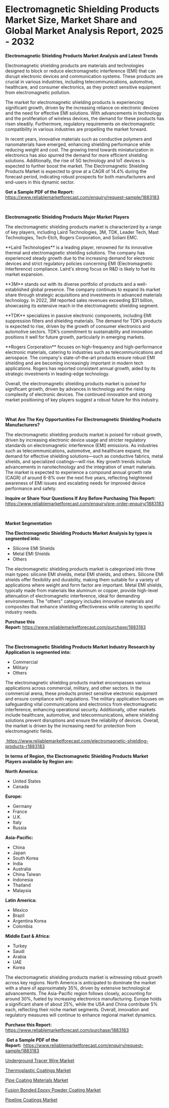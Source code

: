 <p><h1>Electromagnetic Shielding Products Market Size, Market Share and Global Market Analysis Report, 2025 - 2032</h1></p><p><strong>Electromagnetic Shielding Products Market Analysis and Latest Trends</strong></p>
<p><p>Electromagnetic shielding products are materials and technologies designed to block or reduce electromagnetic interference (EMI) that can disrupt electronic devices and communication systems. These products are crucial in various industries, including telecommunications, automotive, healthcare, and consumer electronics, as they protect sensitive equipment from electromagnetic pollution.</p><p>The market for electromagnetic shielding products is experiencing significant growth, driven by the increasing reliance on electronic devices and the need for effective EMI solutions. With advancements in technology and the proliferation of wireless devices, the demand for these products has risen steadily. Furthermore, regulatory requirements on electromagnetic compatibility in various industries are propelling the market forward.</p><p>In recent years, innovative materials such as conductive polymers and nanomaterials have emerged, enhancing shielding performance while reducing weight and cost. The growing trend towards miniaturization in electronics has also spurred the demand for more efficient shielding solutions. Additionally, the rise of 5G technology and IoT devices is expected to further boost the market. The Electromagnetic Shielding Products Market is expected to grow at a CAGR of 14.4% during the forecast period, indicating robust prospects for both manufacturers and end-users in this dynamic sector.</p></p>
<p><strong>Get a Sample PDF of the Report:&nbsp;</strong> <a href="https://www.reliablemarketforecast.com/enquiry/request-sample/1883183?utm_campaign=1134&utm_medium=2&utm_source=Github&utm_content=ia&utm_term=02042025&utm_id=electromagnetic-shielding-products">https://www.reliablemarketforecast.com/enquiry/request-sample/1883183</a></p>
<p>&nbsp;</p>
<p><strong>Electromagnetic Shielding Products Major Market Players</strong></p>
<p><p>The electromagnetic shielding products market is characterized by a range of key players, including Laird Technologies, 3M, TDK, Leader Tech, Mast Technologies, Tech-Etch, Rogers Corporation, and Soliani EMC. </p><p>**Laird Technologies** is a leading player, renowned for its innovative thermal and electromagnetic shielding solutions. The company has experienced steady growth due to the increasing demand for electronic devices and strict regulatory policies concerning EMI (Electromagnetic Interference) compliance. Laird's strong focus on R&D is likely to fuel its market expansion.</p><p>**3M** stands out with its diverse portfolio of products and a well-established global presence. The company continues to expand its market share through strategic acquisitions and investments in advanced materials technology. In 2022, 3M reported sales revenues exceeding $31 billion, showcasing its extensive reach in the electromagnetic shielding segment.</p><p>**TDK** specializes in passive electronic components, including EMI suppression filters and shielding materials. The demand for TDK’s products is expected to rise, driven by the growth of consumer electronics and automotive sectors. TDK’s commitment to sustainability and innovation positions it well for future growth, particularly in emerging markets.</p><p>**Rogers Corporation** focuses on high-frequency and high-performance electronic materials, catering to industries such as telecommunications and aerospace. The company's state-of-the-art products ensure robust EMI shielding and are becoming increasingly important in modern tech applications. Rogers has reported consistent annual growth, aided by its strategic investments in leading-edge technology.</p><p>Overall, the electromagnetic shielding products market is poised for significant growth, driven by advances in technology and the rising complexity of electronic devices. The continued innovation and strong market positioning of key players suggest a robust future for this industry.</p></p>
<p>&nbsp;</p>
<p><strong>What Are The Key Opportunities For Electromagnetic Shielding Products Manufacturers?</strong></p>
<p><p>The electromagnetic shielding products market is poised for robust growth, driven by increasing electronic device usage and stricter regulatory standards on electromagnetic interference (EMI) emissions. As industries such as telecommunications, automotive, and healthcare expand, the demand for effective shielding solutions—such as conductive fabrics, metal shields, and specialized coatings—will rise. Key growth trends include advancements in nanotechnology and the integration of smart materials. The market is expected to experience a compound annual growth rate (CAGR) of around 6-8% over the next five years, reflecting heightened awareness of EMI issues and escalating needs for improved device performance and safety.</p></p>
<p><strong>Inquire or Share Your Questions If Any Before Purchasing This Report:</strong> <a href="https://www.reliablemarketforecast.com/enquiry/pre-order-enquiry/1883183?utm_campaign=1134&utm_medium=2&utm_source=Github&utm_content=ia&utm_term=02042025&utm_id=electromagnetic-shielding-products">https://www.reliablemarketforecast.com/enquiry/pre-order-enquiry/1883183</a></p>
<p>&nbsp;</p>
<p><strong>Market Segmentation</strong></p>
<p><strong>The Electromagnetic Shielding Products Market Analysis by types is segmented into:</strong></p>
<p><ul><li>Silicone EMI Shields</li><li>Metal EMI Shields</li><li>Others</li></ul></p>
<p><p>The electromagnetic shielding products market is categorized into three main types: silicone EMI shields, metal EMI shields, and others. Silicone EMI shields offer flexibility and durability, making them suitable for a variety of applications where weight and form factor are important. Metal EMI shields, typically made from materials like aluminum or copper, provide high-level attenuation of electromagnetic interference, ideal for demanding environments. The "others" category includes innovative materials and composites that enhance shielding effectiveness while catering to specific industry needs.</p></p>
<p><strong>Purchase this Report:&nbsp;</strong><a href="https://www.reliablemarketforecast.com/purchase/1883183?utm_campaign=1134&utm_medium=2&utm_source=Github&utm_content=ia&utm_term=02042025&utm_id=electromagnetic-shielding-products">https://www.reliablemarketforecast.com/purchase/1883183</a></p>
<p>&nbsp;</p>
<p><strong>The Electromagnetic Shielding Products Market Industry Research by Application is segmented into:</strong></p>
<p><ul><li>Commercial</li><li>Military</li><li>Others</li></ul></p>
<p><p>The electromagnetic shielding products market encompasses various applications across commercial, military, and other sectors. In the commercial arena, these products protect sensitive electronic equipment and ensure compliance with regulations. The military application focuses on safeguarding vital communications and electronics from electromagnetic interference, enhancing operational security. Additionally, other markets include healthcare, automotive, and telecommunications, where shielding solutions prevent disruptions and ensure the reliability of devices. Overall, the market is driven by the increasing need for protection from electromagnetic fields.</p></p>
<p><a href="https://www.reliablemarketforecast.com/electromagnetic-shielding-products-r1883183?utm_campaign=1134&utm_medium=2&utm_source=Github&utm_content=ia&utm_term=02042025&utm_id=electromagnetic-shielding-products">&nbsp;https://www.reliablemarketforecast.com/electromagnetic-shielding-products-r1883183</a></p>
<p><strong>In terms of Region, the Electromagnetic Shielding Products Market Players available by Region are:</strong></p>
<p>
    <p> <strong> North America: </strong>
        <ul>
            <li>United States</li>
            <li>Canada</li>
        </ul>
        </p> 
    <p> <strong> Europe: </strong>
        <ul>
            <li>Germany</li>
            <li>France</li>
            <li>U.K.</li>
            <li>Italy</li>
            <li>Russia</li>
        </ul>
        </p> 
    <p> <strong> Asia-Pacific: </strong>
        <ul>
            <li>China</li>
            <li>Japan</li>
            <li>South Korea</li>
            <li>India</li>
            <li>Australia</li>
            <li>China Taiwan</li>
            <li>Indonesia</li>
            <li>Thailand</li>
            <li>Malaysia</li>
        </ul>
        </p> 
    <p> <strong> Latin America: </strong>
        <ul>
            <li>Mexico</li>
            <li>Brazil</li>
            <li>Argentina Korea</li>
            <li>Colombia</li>
        </ul>
        </p> 
    <p> <strong> Middle East & Africa: </strong>
        <ul>
            <li>Turkey</li>
            <li>Saudi</li>
            <li>Arabia</li>
            <li>UAE</li>
            <li>Korea</li>
        </ul>
    </p>
    </p>
<p><p>The electromagnetic shielding products market is witnessing robust growth across key regions. North America is anticipated to dominate the market with a share of approximately 35%, driven by extensive technological advancements. The Asia-Pacific region follows closely, accounting for around 30%, fueled by increasing electronics manufacturing. Europe holds a significant share of about 25%, while the USA and China contribute 5% each, reflecting their niche market segments. Overall, innovation and regulatory measures will continue to enhance regional market dynamics.</p></p>
<p><strong>Purchase this Report: </strong><a href="https://www.reliablemarketforecast.com/purchase/1883183?utm_campaign=1134&utm_medium=2&utm_source=Github&utm_content=ia&utm_term=02042025&utm_id=electromagnetic-shielding-products">https://www.reliablemarketforecast.com/purchase/1883183</a></p>
<p>&nbsp;<strong>Get a Sample PDF of the Report:&nbsp;&nbsp;</strong><a href="https://www.reliablemarketforecast.com/enquiry/request-sample/1883183?utm_campaign=1134&utm_medium=2&utm_source=Github&utm_content=ia&utm_term=02042025&utm_id=electromagnetic-shielding-products">https://www.reliablemarketforecast.com/enquiry/request-sample/1883183</a></p>
<p><strong></strong></p>
<p><p><a href="https://github.com/hoganemken50/Market-Research-Report-List-1/blob/main/underground-tracer-wire-market.md?utm_campaign=1134&utm_medium=2&utm_source=Github&utm_content=ia&utm_term=02042025&utm_id=electromagnetic-shielding-products">Underground Tracer Wire Market</a></p><p><a href="https://github.com/buluckcapps2/Market-Research-Report-List-1/blob/main/thermoplastic-coatings-market.md?utm_campaign=1134&utm_medium=2&utm_source=Github&utm_content=ia&utm_term=02042025&utm_id=electromagnetic-shielding-products">Thermoplastic Coatings Market</a></p><p><a href="https://github.com/ujanoandryvw/Market-Research-Report-List-1/blob/main/pipe-coating-materials-market.md?utm_campaign=1134&utm_medium=2&utm_source=Github&utm_content=ia&utm_term=02042025&utm_id=electromagnetic-shielding-products">Pipe Coating Materials Market</a></p><p><a href="https://github.com/donnypolan/Market-Research-Report-List-1/blob/main/fusion-bonded-epoxy-powder-coating-market.md?utm_campaign=1134&utm_medium=2&utm_source=Github&utm_content=ia&utm_term=02042025&utm_id=electromagnetic-shielding-products">Fusion Bonded Epoxy Powder Coating Market</a></p><p><a href="https://github.com/zemonarutaep/Market-Research-Report-List-1/blob/main/pipeline-coatings-market.md?utm_campaign=1134&utm_medium=2&utm_source=Github&utm_content=ia&utm_term=02042025&utm_id=electromagnetic-shielding-products">Pipeline Coatings Market</a></p></p>